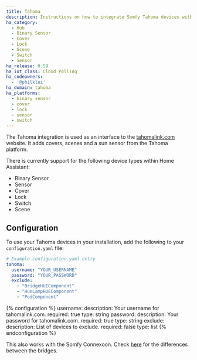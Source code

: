 ```yaml
---
title: Tahoma
description: Instructions on how to integrate Somfy Tahoma devices with Home Assistant.
ha_category:
  - Hub
  - Binary Sensor
  - Cover
  - Lock
  - Scene
  - Switch
  - Sensor
ha_release: 0.59
ha_iot_class: Cloud Polling
ha_codeowners:
  - '@philklei'
ha_domain: tahoma
ha_platforms:
  - binary_sensor
  - cover
  - lock
  - sensor
  - switch
---
```


The Tahoma integration is used as an interface to the [tahomalink.com](https://www.tahomalink.com) website. It adds covers, scenes and a sun sensor from the Tahoma platform.

There is currently support for the following device types within Home Assistant:

- Binary Sensor
- Sensor
- Cover
- Lock
- Switch
- Scene

## Configuration

To use your Tahoma devices in your installation, add the following to your `configuration.yaml` file:

```yaml
# Example configuration.yaml entry
tahoma:
  username: "YOUR_USERNAME"
  password: "YOUR_PASSWORD"
  exclude: 
    - "BridgeHUEComponent"
    - "HueLampHUEComponent"
    - "PodComponent"
```

{% configuration %}
username:
  description: Your username for tahomalink.com.
  required: true
  type: string
password:
  description: Your password for tahomalink.com.
  required: true
  type: string
exclude:
  description: List of devices to exclude.
  required: false
  type: list
{% endconfiguration %}

This also works with the Somfy Connexoon. Check [here](https://www.somfy.nl/keuzehulp/verschillen-tahoma-en-connexoon) for the differences between the bridges.
